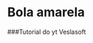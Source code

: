 <p align="center">
  <a href=https://www.linkedin.com/in/icaro-barbosa-1b3896227/
    <img src="o-cara-mascarado-tobi-x-leitora-20055810-020820202227.png">
  </a>
</p>

# Bola amarela

###Tutorial do yt Veslasoft
